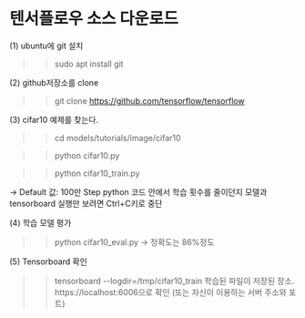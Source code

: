 
# 텐서플로우 소스 다운로드

(1) ubuntu에 git 설치  
  >> sudo apt install git
  
(2) github저장소를 clone  
  >> git clone https://github.com/tensorflow/tensorflow
  
(3) cifar10 예제를 찾는다.
  >>  cd models/tutorials/image/cifar10 
  
  >>  python cifar10.py
  
  >>  python cifar10_train.py
  
 -> Default 값: 100만 Step python 코드 안에서 학습 횟수를 줄이던지 
    모델과 tensorboard 실행만 보려면 Ctrl+C키로 중단
    
(4) 학습 모델 평가
  >> python cifar10_eval.py 
  -> 정확도는 86%정도 

(5) Tensorboard 확인
  >> tensorboard --logdir=/tmp/cifar10_train 학습된 파일이 저장된 장소.
  https://localhost:6006으로 확인 (또는 자신이 이용하는 서버 주소와 포트)

